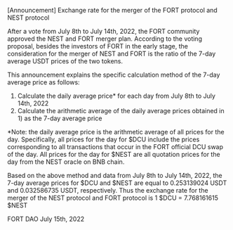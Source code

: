 [Announcement] Exchange rate for the merger of the FORT protocol and NEST protocol

After a vote from July 8th to July 14th, 2022, the FORT community approved the NEST and FORT merger plan. According to the voting proposal, besides the investors of FORT in the early stage, the consideration for the merger of NEST and FORT is the ratio of the 7-day average USDT prices of the two tokens. 

This announcement explains the specific calculation method of the 7-day average price as follows:

1) Calculate the daily average price* for each day from July 8th to July 14th, 2022
2) Calculate the arithmetic average of the daily average prices obtained in 1) as the 7-day average price 

*Note: the daily average price is the arithmetic average of all prices for the day. Specifically, all prices for the day for $DCU include the prices corresponding to all transactions that occur in the FORT official DCU swap of the day.  All prices for the day for $NEST are all quotation prices for the day from the NEST oracle on BNB chain.


Based on the above method and data from July 8th to July 14th, 2022, the 7-day average prices for $DCU and $NEST are equal to 0.253139024 USDT and 0.032586735 USDT, respectively. Thus the exchange rate for the merger of the NEST protocol and FORT protocol is 1 $DCU = 7.768161615 $NEST



FORT DAO
July 15th, 2022
